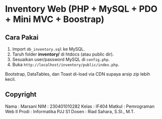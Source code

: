 # Inventory Web (PHP + MySQL + PDO + Mini MVC + Boostrap)

## Cara Pakai
1. Import `db_inventory.sql` ke MySQL.
2. Taruh folder **inventory/** di htdocs (atau public dir).
3. Sesuaikan user/password MySQL di `config.php`.
4. Buka `http://localhost/inventory/public/index.php`.

Bootstrap, DataTables, dan Toast di-load via CDN supaya arsip zip lebih kecil.

## Copyright
Nama    : Marsani
NIM     : 230401010282
Kelas   : IF404
Matkul  : Pemrograman Web II
Prodi   : Informatika PJJ S1 
Dosen   : Riad Sahara, S.SI., M.T. 